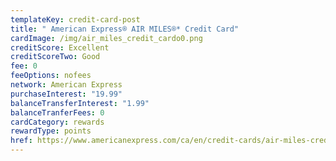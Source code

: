 ```yaml
---
templateKey: credit-card-post
title: " American Express® AIR MILES®* Credit Card"
cardImage: /img/air_miles_credit_cardo0.png
creditScore: Excellent
creditScoreTwo: Good
fee: 0
feeOptions: nofees
network: American Express
purchaseInterest: "19.99"
balanceTransferInterest: "1.99"
balanceTranferFees: 0
cardCategory: rewards
rewardType: points
href: https://www.americanexpress.com/ca/en/credit-cards/air-miles-credit-card/?linknav=ca-en-amex-cardshop-allcards-learn-americanExpressAIRMILESCreditCard&cpid=100186460
---
```


